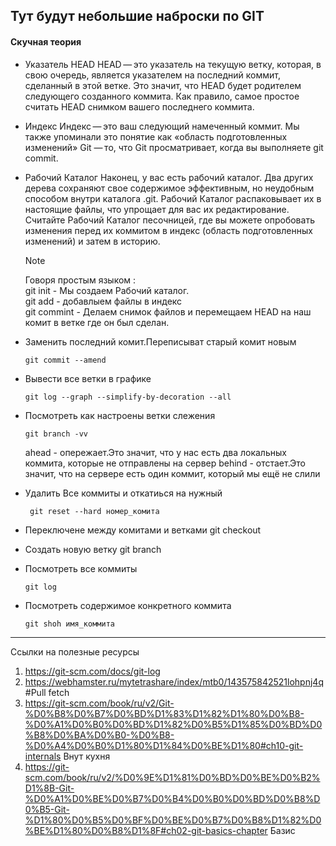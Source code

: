 ## Тут будут небольшие наброски по GIT 
#### Скучная теория
- Указатель HEAD
  HEAD — это указатель на текущую ветку, которая, в свою очередь, является указателем на последний коммит, сделанный в этой ветке. Это значит, что HEAD будет родителем       следующего созданного коммита. Как правило, самое простое считать HEAD снимком вашего последнего коммита.

- Индекс
  Индекс — это ваш следующий намеченный коммит. Мы также упоминали это понятие как «область подготовленных изменений» Git — то, что Git просматривает, когда вы выполняете git commit.
- Рабочий Каталог
  Наконец, у вас есть рабочий каталог. Два других дерева сохраняют свое содержимое эффективным, но неудобным способом внутри каталога .git. Рабочий Каталог распаковывает их в настоящие файлы, что упрощает для вас их редактирование. Считайте Рабочий Каталог песочницей, где вы можете опробовать изменения перед их коммитом в индекс (область подготовленных изменений) и затем в историю.

  > [!NOTE]
  > Говоря простым языком :  
  >  git init - Мы создаем Рабочий каталог.  
  > git add -  добавлыем файлы в индекс  
  > git commint - Делаем снимок файлов и перемещаем HEAD на наш комит в ветке где он был сделан.  
- Заменить последний комит.Переписыват старый комит новым
  ```
  git commit --amend
  ```
- Вывести все ветки в графике
  ```
  git log --graph --simplify-by-decoration --all
  ```
- Посмотреть как настроены ветки слежения
  ```
  git branch -vv
  ```
  ahead - опережает.Это значит, что у нас есть два локальных коммита, которые не отправлены на сервер
  behind - отстает.Это значит, что на сервере есть один коммит, который мы ещё не слили   

- Удалить Все коммиты и откатиься на нужный
  ```
   git reset --hard номер_комита
  ```
- Переключене между комитами и ветками
  git checkout 

- Создать новую ветку
  git branch 
- Посмотреть все коммиты
  ```
  git log
  ```
- Посмотреть содержимое конкретного коммита
   ```
  git shoh имя_коммита
  ```


----  
Ссылки на полезные ресурсы
1. https://git-scm.com/docs/git-log
2. https://webhamster.ru/mytetrashare/index/mtb0/143575842521lohpnj4q #Pull fetch
3. https://git-scm.com/book/ru/v2/Git-%D0%B8%D0%B7%D0%BD%D1%83%D1%82%D1%80%D0%B8-%D0%A1%D0%B0%D0%BD%D1%82%D0%B5%D1%85%D0%BD%D0%B8%D0%BA%D0%B0-%D0%B8-%D0%A4%D0%B0%D1%80%D1%84%D0%BE%D1%80#ch10-git-internals Внут кухня
4. https://git-scm.com/book/ru/v2/%D0%9E%D1%81%D0%BD%D0%BE%D0%B2%D1%8B-Git-%D0%A1%D0%BE%D0%B7%D0%B4%D0%B0%D0%BD%D0%B8%D0%B5-Git-%D1%80%D0%B5%D0%BF%D0%BE%D0%B7%D0%B8%D1%82%D0%BE%D1%80%D0%B8%D1%8F#ch02-git-basics-chapter Базис
